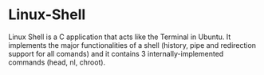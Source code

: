 # Linux-Shell
Linux Shell is a C application that acts like the Terminal in Ubuntu.
It implements the major functionalities of a shell (history, pipe and redirection support for all comands) and it contains 3 internally-implemented commands (head, nl, chroot).
